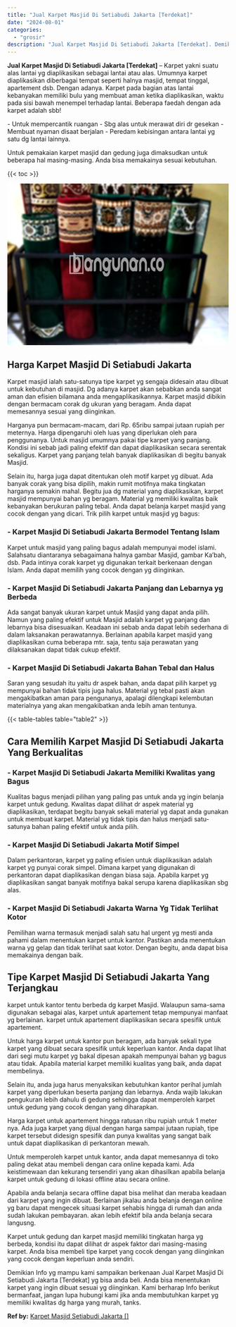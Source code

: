 ```yaml
---
title: "Jual Karpet Masjid Di Setiabudi Jakarta [Terdekat]"
date: "2024-08-01"
categories: 
  - "grosir"
description: "Jual Karpet Masjid Di Setiabudi Jakarta [Terdekat]. Demikian Info yg mampu kami sampaikan berkenaan Jual Karpet Masjid Di Setiabudi Jakarta [Terdekat] yg b..."
---
```


**Jual Karpet Masjid Di Setiabudi Jakarta \[Terdekat\]** – Karpet yakni suatu alas lantai yg diaplikasikan sebagai lantai atau alas. Umumnya karpet diaplikasikan diberbagai tempat seperti halnya masjid, tempat tinggal, apartement dsb. Dengan adanya. Karpet pada bagian atas lantai kebanyakan memiliki bulu yang membuat aman ketika diaplikasikan, waktu pada sisi bawah menempel terhadap lantai. Beberapa faedah dengan ada karpet adalah sbb!

\- Untuk mempercantik ruangan - Sbg alas untuk merawat diri dr gesekan - Membuat nyaman disaat berjalan - Peredam kebisingan antara lantai yg satu dg lantai lainnya.

Untuk pemakaian karpet masjid dan gedung juga dimaksudkan untuk beberapa hal masing-masing. Anda bisa memakainya sesuai kebutuhan.

{{< toc >}}

![Jual Karpet Masjid Di Setiabudi Jakarta [Terdekat]](/images/grosir-karpet-murah-38.png)

## Harga Karpet Masjid Di Setiabudi Jakarta

Karpet masjid ialah satu-satunya tipe karpet yg sengaja didesain atau dibuat untuk kebutuhan di masjid. Dg adanya karpet akan sebabkan anda sangat aman dan efisien bilamana anda mengaplikasikannya. Karpet masjid dibikin dengan bermacam corak dg ukuran yang beragam. Anda dapat memesannya sesuai yang diinginkan.

Harganya pun bermacam-macam, dari Rp. 65ribu sampai jutaan rupiah per meternya. Harga dipengaruhi oleh luas yang diperlukan oleh para penggunanya. Untuk masjid umumnya pakai tipe karpet yang panjang. Kondisi ini sebab jadi paling efektif dan dapat diaplikasikan secara serentak sekaligus. Karpet yang panjang telah banyak diaplikasikan di begitu banyak Masjid.

Selain itu, harga juga dapat ditentukan oleh motif karpet yg dibuat. Ada banyak corak yang bisa dipilih, makin rumit motifnya maka tingkatan harganya semakin mahal. Begitu jua dg material yang diaplikasikan, karpet masjid mempunyai bahan yg beragam. Material yg memiliki kwalitas baik kebanyakan berukuran paling tebal. Anda dapat belanja karpet masjid yang cocok dengan yang dicari. Trik pilih karpet untuk masjid yg bagus:

### \- Karpet Masjid Di Setiabudi Jakarta Bermodel Tentang Islam

Karpet untuk masjid yang paling bagus adalah mempunyai model islami. Salahsatu diantaranya sebagaimana halnya gambar Masjid, gambar Ka’bah, dsb. Pada intinya corak karpet yg digunakan terkait berkenaan dengan Islam. Anda dapat memilih yang cocok dengan yg diinginkan.

### \- Karpet Masjid Di Setiabudi Jakarta Panjang dan Lebarnya yg Berbeda

Ada sangat banyak ukuran karpet untuk Masjid yang dapat anda pilih. Namun yang paling efektif untuk Masjid adalah karpet yg panjang dan lebarnya bisa disesuaikan. Keadaan ini sebab anda dapat lebih sederhana di dalam laksanakan perawatannya. Berlainan apabila karpet masjid yang diaplikasikan cuma beberapa mtr. saja, tentu saja perawatan yang dilaksanakan dapat tidak cukup efektif.

### \- Karpet Masjid Di Setiabudi Jakarta Bahan Tebal dan Halus

Saran yang sesudah itu yaitu dr aspek bahan, anda dapat pilih karpet yg mempunyai bahan tidak tipis juga halus. Material yg tebal pasti akan mengakibatkan aman para pengunanya, apalagi dilengkapi kelembutan materialnya yang akan mengakibatkan anda lebih aman tentunya.

{{< table-tables table="table2" >}}

## Cara Memilih Karpet Masjid Di Setiabudi Jakarta Yang Berkualitas

### \- Karpet Masjid Di Setiabudi Jakarta Memiliki Kwalitas yang Bagus

Kualitas bagus menjadi pilihan yang paling pas untuk anda yg ingin belanja karpet untuk gedung. Kwalitas dapat dilihat dr aspek material yg diaplikasikan, terdapat begitu banyak sekali material yg dapat anda gunakan untuk membuat karpet. Material yg tidak tipis dan halus menjadi satu-satunya bahan paling efektif untuk anda pilih.

### \- Karpet Masjid Di Setiabudi Jakarta Motif Simpel

Dalam perkantoran, karpet yg paling efisien untuk diaplikasikan adalah karpet yg punyai corak simpel. Dimana karpet yang digunakan di perkantoran dapat diaplikasikan dengan biasa saja. Apabila karpet yg diaplikasikan sangat banyak motifnya bakal serupa karena diaplikasikan sbg alas.

### \- Karpet Masjid Di Setiabudi Jakarta Warna Yg Tidak Terlihat Kotor

Pemilihan warna termasuk menjadi salah satu hal urgent yg mesti anda pahami dalam menentukan karpet untuk kantor. Pastikan anda menentukan warna yg gelap dan tidak terlihat saat kotor. Dengan begitu, anda dapat bisa memakainya dengan baik.

## Tipe Karpet Masjid Di Setiabudi Jakarta Yang Terjangkau

karpet untuk kantor tentu berbeda dg karpet Masjid. Walaupun sama-sama digunakan sebagai alas, karpet untuk apartement tetap mempunyai manfaat yg berlainan. karpet untuk apartement diaplikasikan secara spesifik untuk apartement.

Untuk harga karpet untuk kantor pun beragam, ada banyak sekali type karpet yang dibuat secara spesifik untuk keperluan kantor. Anda dapat lihat dari segi mutu karpet yg bakal dipesan apakah mempunyai bahan yg bagus atau tidak. Apabila material karpet memiliki kualitas yang baik, anda dapat membelinya.

Selain itu, anda juga harus menyaksikan kebutuhkan kantor perihal jumlah karpet yang diperlukan beserta panjang dan lebarnya. Anda wajib lakukan pengukuran lebih dahulu di gedung sehingga dapat memperoleh karpet untuk gedung yang cocok dengan yang diharapkan.

Harga karpet untuk apartement hingga ratusan ribu rupiah untuk 1 meter nya. Ada juga karpet yang dijual dengan harga sampai jutaan rupiah, tipe karpet tersebut didesign spesifik dan punya kwalitas yang sangat baik untuk dapat diaplikasikan di perkantoran mewah.

Untuk memperoleh karpet untuk kantor, anda dapat memesannya di toko paling dekat atau membeli dengan cara online kepada kami. Ada keistimewaan dan kekurang tersendiri yang akan dihasilkan apabila belanja karpet untuk gedung di lokasi offline atau secara online.

Apabila anda belanja secara offline dapat bisa melihat dan meraba keadaan dari karpet yang ingin dibuat. Berlainan jikalau anda belanja dengan online yg baru dapat mengecek situasi karpet sehabis hingga di rumah dan anda sudah lakukan pembayaran. akan lebih efektif bila anda belanja secara langusng.

Karpet untuk gedung dan karpet masjid memiliki tingkatan harga yg berbeda, kondisi itu dapat dilihat dr aspek faktor dari masing-masing karpet. Anda bisa membeli tipe karpet yang cocok dengan yang diinginkan yang cocok dengan keperluan anda sendiri.

Demikian Info yg mampu kami sampaikan berkenaan Jual Karpet Masjid Di Setiabudi Jakarta \[Terdekat\] yg bisa anda beli. Anda bisa menentukan karpet yang ingin dibuat sesuai yg diinginkan. Kami berharap Info berikut bermanfaat, jangan lupa hubungi kami jika anda membutuhkan karpet yg memiliki kwalitas dg harga yang murah, tanks.

**Ref by:**  [Karpet Masjid Setiabudi Jakarta []](https://id.wikipedia.org/wiki/Karpet)
